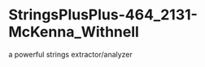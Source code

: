 StringsPlusPlus-464_2131-McKenna_Withnell
=========================================

a powerful strings extractor/analyzer
